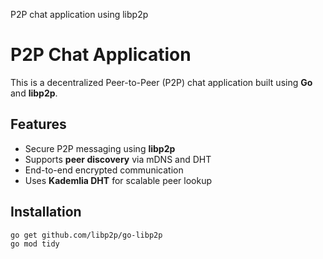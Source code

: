 


P2P chat application using libp2p

# P2P Chat Application

This is a decentralized Peer-to-Peer (P2P) chat application built using **Go** and **libp2p**.

## Features
- Secure P2P messaging using **libp2p**
- Supports **peer discovery** via mDNS and DHT
- End-to-end encrypted communication
- Uses **Kademlia DHT** for scalable peer lookup

## Installation
```sh
go get github.com/libp2p/go-libp2p
go mod tidy

